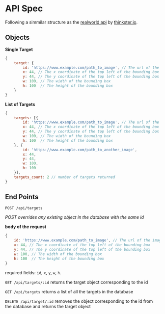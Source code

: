 # API Spec

Following a simmilar structure as the [realworld api](https://github.com/gothinkster/realworld/blob/master/api/README.md) by
[thinkster.io](https://thinkster.io/).

## Objects

__Single Target__
```js
{
    target: {
        id: 'https://www.example.com/path_to_image', // The url of the image (unique)
        x: 44, // The x coordinate of the top left of the bounding box
        y: 44, // The y coordinate of the top left of the bounding box
        w: 100, // The width of the bounding box
        h: 100  // The height of the bounding box
    }
}
```

__List of Targets__
```js
{
    targets: [{
        id: 'https://www.example.com/path_to_image', // The url of the image (unique)
        x: 44, // The x coordinate of the top left of the bounding box
        y: 44, // The y coordinate of the top left of the bounding box
        w: 100, // The width of the bounding box
        h: 100  // The height of the bounding box
    }, {
        id: 'https://www.example.com/path_to_another_image',
        x: 44,
        y: 44,
        w: 100,
        h: 100
    }],
    targets_count: 2 // number of targets returned
}
```

## End Points

`POST /api/targets`

_POST overrides any existing object in the database with the same id_

__body of the request__

```js
{
    id: 'https://www.example.com/path_to_image', // The url of the image (unique)
    x: 44, // The x coordinate of the top left of the bounding box
    y: 44, // The y coordinate of the top left of the bounding box
    w: 100, // The width of the bounding box
    h: 100  // The height of the bounding box
}
```
required fields: `id`, `x`, `y`, `w`, `h`.

`GET /api/targets/:id`
returns the target object corresponding to the id

`GET /api/targets`
returns a list of all the targets in the database

`DELETE /api/target/:id`
removes the object corresponding to the id from the database and returns the target object
